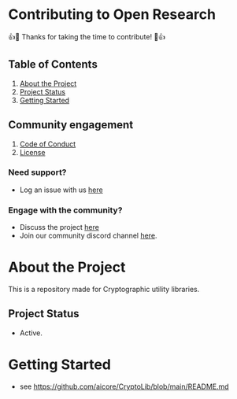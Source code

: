 # Contributing to Open Research
:+1::tada: Thanks for taking the time to contribute! :tada::+1:
## Table of Contents
1. [About the Project](#about-the-project)
1. [Project Status](#project-status)
1. [Getting Started](#getting-started)

## Community engagement
1. [Code of Conduct](https://github.com/aicore/CryptoLib/blob/main/CODE_OF_CONDUCT.md)
1. [License](https://github.com/aicore/CryptoLib/blob/main/LICENSE)
### Need support?
  * Log an issue with us [here](https://github.com/aicore/CryptoLib/issues/new/choose)
### Engage with the community?    
  * Discuss the project [here](https://github.com/aicore/CryptoLib/discussions)
  * Join our community discord channel [here](https://discord.gg/d3vr5bG57r).

# About the Project
This is a repository made for Cryptographic utility libraries.

## Project Status
* Active.

# Getting Started
* see https://github.com/aicore/CryptoLib/blob/main/README.md
